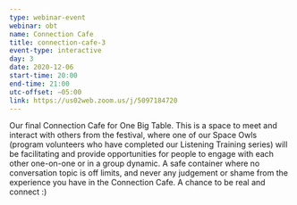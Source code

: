 ```yaml
---
type: webinar-event
webinar: obt
name: Connection Cafe
title: connection-cafe-3
event-type: interactive
day: 3
date: 2020-12-06
start-time: 20:00
end-time: 21:00
utc-offset: −05:00
link: https://us02web.zoom.us/j/5097184720
---
```


Our final Connection Cafe for One Big Table. This is a space to meet and interact with others from the festival, where one of our Space Owls (program volunteers who have completed our Listening Training series) will be facilitating and provide opportunities for people to engage with each other one-on-one or in a group dynamic. A safe container where no conversation topic is off limits, and never any judgement or shame from the experience you have in the Connection Cafe. A chance to be real and connect :)
